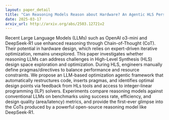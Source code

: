 ```yaml
---
layout: paper_detail
title: "Can Reasoning Models Reason about Hardware? An Agentic HLS Perspective"
date: 2025-03-17
arxiv_url: http://arxiv.org/abs/2503.12721v2
---
```


Recent Large Language Models (LLMs) such as OpenAI o3-mini and DeepSeek-R1 use enhanced reasoning through Chain-of-Thought (CoT). Their potential in hardware design, which relies on expert-driven iterative optimization, remains unexplored. This paper investigates whether reasoning LLMs can address challenges in High-Level Synthesis (HLS) design space exploration and optimization. During HLS, engineers manually define pragmas/directives to balance performance and resource constraints. We propose an LLM-based optimization agentic framework that automatically restructures code, inserts pragmas, and identifies optimal design points via feedback from HLs tools and access to integer-linear programming (ILP) solvers. Experiments compare reasoning models against conventional LLMs on benchmarks using success rate, efficiency, and design quality (area/latency) metrics, and provide the first-ever glimpse into the CoTs produced by a powerful open-source reasoning model like DeepSeek-R1.
